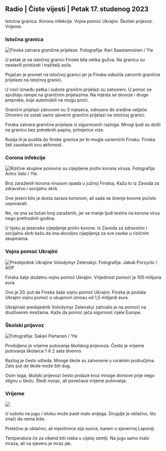 ## Radio \| Čiste vijesti \| Petak 17. studenog 2023

Istočna granica. Korona infekcije. Vojna pomoć Ukrajini. Školski prijevoz. Vrijeme.

### Istočna granica

![Finska zatvara granične prijelaze. Fotografija: Kari Saastamoinen / Yle](https://images.cdn.yle.fi/image/upload/c_crop,h_2908,w_5178,x_0,y_0/ar_1.7777777777777777,c_fill,g_faces,h_675,w_1200/dpr_1.0/q_auto:eco/f_auto/fl_lossy/v1699908616/39-1200025655285565477b)

U petak je na istočnoj granici Finske bila velika gužva. Na granicu su nastavili pristizati i tražitelji azila.

Pojačan je promet na istočnoj granici jer je Finska odlučila zatvoriti granične prijelaze na istočnoj granici.

U noći između petka i subote granični prijelazi su zatvoreni. U ponoć se spuštaju rampe na graničnim prijelazima. Na mjesta se dovoze i druge prepreke, koje automobili ne mogu proći.

Granični prijelazi zatvoreni su 3 mjeseca, odnosno do sredine veljače. Otvoreni će ostati samo sjeverni granični prijelazi na istočnoj granici.

Finska zatvara granične prijelaze iz sigurnosnih razloga. Mnogi ljudi su došli na granicu bez potrebnih papira, primjerice vize.

Rusija ih je pustila do finske granice jer bi mogla uznemiriti Finsku. Finska želi zaustaviti ovu aktivnost.

### Corona infekcije

![Rizične skupine ponovno su cijepljene protiv korona virusa. Fotografija: Antro Valo / Yle](https://images.cdn.yle.fi/image/upload/c_crop,h_3247,w_5773,x_0,y_601/ar_1.7777777777777777,c_fill,g_faces,h_675,w_1200/dpr_1.0/q_auto:eco/f_auto/fl_lossy/v1699867130/39-11997076551e51acfff3)

Broj zaraženih korona virusom opada u južnoj Finskoj. Kažu to iz Zavoda za zdravstvo i socijalnu skrb.

Ove jeseni bilo je dosta zaraza koronom, ali sada se širenje korone počelo usporavati.

No, ne zna se točan broj zaraženih, jer se manje ljudi testira na korona virus nego prethodnih godina.

U tijeku je jesensko cijepljenje protiv korone. Iz Zavoda za zdravstvo i socijalnu skrb kažu da ima dovoljno cijepljenja za sve osobe u rizičnim skupinama.

### Vojna pomoć Ukrajini

![Predsjednik Ukrajine Volodymyr Zelenskyi. Fotografija: Jakub Porzycki / AOP](https://images.cdn.yle.fi/image/upload/c_crop,h_1393,w_2477,x_0,y_0/ar_1.7777777777777777,c_fill,g_faces,h_675,w_1200/dpr_1.0/q_auto:eco/f_auto/fl_lossy/v1696579988/39-1182210651fc13097ccb)

Finska šalje dodatnu vojnu pomoć Ukrajini. Vrijednost pomoći je 100 milijuna eura.

Ovo je 20. put da Finska šalje vojnu pomoć Ukrajini. Finska je poslala Ukrajini vojnu pomoć u ukupnom iznosu od 1,5 milijardi eura.

Ukrajinski predsjednik Volodymyr Zelenskyi zahvalio je na pomoći na društvenim mrežama. Kaže da pomoć jača sigurnost cijele Europe.

### Školski prijevoz

![ Fotografija: Sakari Partanen / Yle](https://images.cdn.yle.fi/image/upload/c_crop,h_1494,w_2655,x_0,y_0/ar_1.7777777777777777,c_fill,g_faces,h_675,w_1200/dpr_1.0/q_auto:eco/f_auto/fl_lossy/v1677057284/39-107608063f5dc988d5c3)

Produljeno je vrijeme putovanja školskog prijevoza. Često je vrijeme putovanja školarca 1 ili 2 sata dnevno.

Razlog je često ušteda. Mnoge škole su zatvorene u ruralnim područjima. Zato put do škole može biti dug.

Osim toga, školski prijevozi često prolaze kroz mnoge domove prije nego stignu u školu. Štedi novac, ali povećava vrijeme putovanja.

### Vrijeme

![](https://images.cdn.yle.fi/image/upload/c_crop,h_1080,w_1919,x_0,y_0/ar_1.7777777777777777,c_fill,g_faces,h_675,w_1200/dpr_1.0/q_auto:eco/f_auto/fl_lossy/v1700238427/39-120255565579437e32dc)

U subotu na jugu i istoku može pasti malo snijega. Drugdje je oblačno, što znači da nema kiše.

Pretežno je oblačno, ali mjestimice sija sunce, barem u sjevernoj Laponiji.

Temperatura će za vikend biti niska u cijeloj zemlji. Na jugu samo malo mraza, ali na sjeveru je mraz jak.